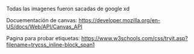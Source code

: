Todas las imagenes fueron sacadas de google xd

Docuementación de canvas: https://developer.mozilla.org/en-US/docs/Web/API/Canvas_API

Pagina para probar etiquetas: https://www.w3schools.com/css/tryit.asp?filename=trycss_inline-block_span1

